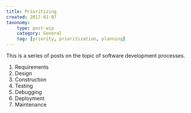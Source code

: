 ```yaml
---
title: Prioritizing
created: 2017-01-07
taxonomy:
    type: post-wip
    category: General
    tag: [priority, prioritization, planning]
---
```


This is a series of posts on the topic of software development processes.

1. Requirements
2. Design
3. Construction
4. Testing
5. Debugging
6. Deployment
7. Maintenance
